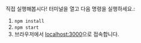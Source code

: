 직접 실행해봅시다! 터미널을 열고 다음 명령을 실행하세요.:

1. `npm install`
2. `npm start`
3. 브라우저에서 [localhost:3000](localhost:3000)으로 접속합니다.
